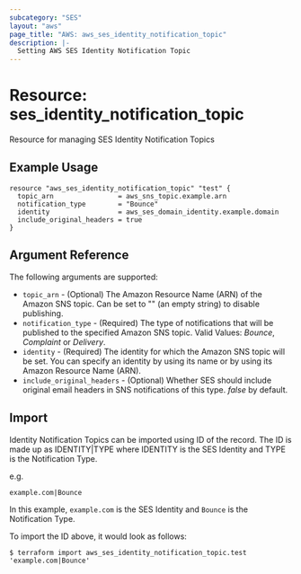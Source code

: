 ```yaml
---
subcategory: "SES"
layout: "aws"
page_title: "AWS: aws_ses_identity_notification_topic"
description: |-
  Setting AWS SES Identity Notification Topic
---
```


# Resource: ses_identity_notification_topic

Resource for managing SES Identity Notification Topics

## Example Usage

```hcl
resource "aws_ses_identity_notification_topic" "test" {
  topic_arn                = aws_sns_topic.example.arn
  notification_type        = "Bounce"
  identity                 = aws_ses_domain_identity.example.domain
  include_original_headers = true
}
```

## Argument Reference

The following arguments are supported:

* `topic_arn` - (Optional) The Amazon Resource Name (ARN) of the Amazon SNS topic. Can be set to "" (an empty string) to disable publishing.
* `notification_type` - (Required) The type of notifications that will be published to the specified Amazon SNS topic. Valid Values: *Bounce*, *Complaint* or *Delivery*.
* `identity` - (Required) The identity for which the Amazon SNS topic will be set. You can specify an identity by using its name or by using its Amazon Resource Name (ARN).
* `include_original_headers` - (Optional) Whether SES should include original email headers in SNS notifications of this type. *false* by default.

## Import

Identity Notification Topics can be imported using ID of the record. The ID is made up as IDENTITY|TYPE where IDENTITY is the SES Identity and TYPE is the Notification Type.

e.g.

```
example.com|Bounce
```

In this example, `example.com` is the SES Identity and `Bounce` is the Notification Type.

To import the ID above, it would look as follows:

```
$ terraform import aws_ses_identity_notification_topic.test 'example.com|Bounce'
```
